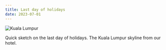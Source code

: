 ```yaml
---
title: Last day of holidays
date: 2023-07-01
---
```


![Kuala Lumpur](/230701-kuala-lumpur-last-day.jpeg)

Quick sketch on the last day of holidays. The Kuala Lumpur skyline from our hotel. 








